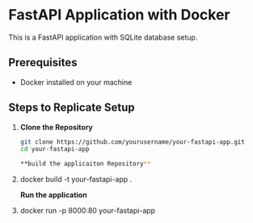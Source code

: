 # FastAPI Application with Docker

This is a FastAPI application with SQLite database setup.

## Prerequisites
- Docker installed on your machine

## Steps to Replicate Setup

1. **Clone the Repository**
   ```bash
   git clone https://github.com/yourusername/your-fastapi-app.git
   cd your-fastapi-app

   **build the applicaiton Repository**
2. docker build -t your-fastapi-app .

   **Run the application**
3. docker run -p 8000:80 your-fastapi-app

